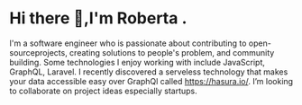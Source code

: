 # Hi there 👋,I'm Roberta .

I'm a software engineer who is passionate about contributing to open-sourceprojects, creating solutions to people's problem, and community building. Some technologies I enjoy working with include JavaScript, GraphQL, Laravel. I recently discovered a serveless technology that makes your data accessible easy over GraphQl called https://hasura.io/. I’m looking to collaborate on project ideas especially startups.

<!--
**Robbieakoto/Robbieakoto** is a ✨ _special_ ✨ repository because its `README.md` (this file) appears on your GitHub profile.

- 🔭 I’m currently working on ...
- 🌱 I’m currently learning ...
- 👯 I’m looking to collaborate on ...
- 🤔 I’m looking for help with ...
- 💬 Ask me about ...
- 📫 How to reach me: ...
- 😄 Pronouns: ...
- ⚡ Fun fact: ...
-->
